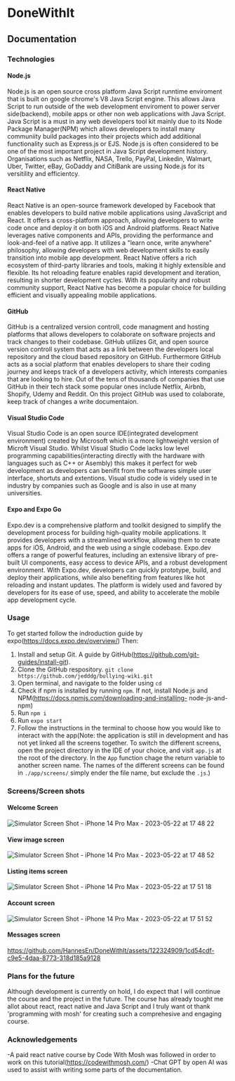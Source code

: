 # DoneWithIt

## Documentation

### Technologies
#### Node.js
Node.js is an open source cross platform Java Script runntime enviroment that is built on google chrome's V8 Java Script engine. This allows Java Script to run outside of the web development enviroment to power server side(backend), mobile apps or other non web applications with Java Script. Java Script is a must in any web developers tool kit mainly due to its Node Package Manager(NPM) which allows developers to install many communiity build packages into their projects which add additional functionality such as Express.js or EJS. Node.js is often considered to be one of the most important project in Java Script development history. Organisations such as Netflix, NASA, Trello, PayPal, Linkedin, Walmart, Uber, Twitter, eBay, GoDaddy and CitiBank are ussing Node.js for its versitility and efficientcy. 

#### React Native
React Native is an open-source framework developed by Facebook that enables developers to build native mobile applications using JavaScript and React. It offers a cross-platform approach, allowing developers to write code once and deploy it on both iOS and Android platforms. React Native leverages native components and APIs, providing the performance and look-and-feel of a native app. It utilizes a "learn once, write anywhere" philosophy, allowing developers with web development skills to easily transition into mobile app development. React Native offers a rich ecosystem of third-party libraries and tools, making it highly extensible and flexible. Its hot reloading feature enables rapid development and iteration, resulting in shorter development cycles. With its popularity and robust community support, React Native has become a popular choice for building efficient and visually appealing mobile applications.

#### GitHub
GitHub is a centralized version controll, code managment and hosting platforms that allows developers to colaborate on software projects and track changes to their codebase. GitHub utilizes Git, and open source version controll system that acts as a link between the developers local repository and the cloud based repository on GitHub. Furthermore GitHub acts as a social platform that enables developers to share their coding journey and keeps track of a developers activity, which interests companies that are looking to hire. Out of the tens of thousands of companies that use GitHub in their tech stack some popular ones include Netflix, Airbnb, Shopify, Udemy and Reddit.
On this project GitHub was used to colaborate, keep track of changes a write documentaion. 

#### Visual Studio Code
Visual Studio Code is an open source IDE(integrated development environment) created by Microsoft which is a more lightweight version of Microft Visual Studio. Whilst Visual Studio Code lacks low level programming capabilities(interacting directly with the hardware with languages such as C++ or Asembly) this makes it perfect for web development as developers can benifit from the softwares simple user interface, shortuts and extentions. Visual studio code is videly used in te industry by companies such as Google and is also in use at many universities.

#### Expo and Expo Go
Expo.dev is a comprehensive platform and toolkit designed to simplify the development process for building high-quality mobile applications. It provides developers with a streamlined workflow, allowing them to create apps for iOS, Android, and the web using a single codebase. Expo.dev offers a range of powerful features, including an extensive library of pre-built UI components, easy access to device APIs, and a robust development environment. With Expo.dev, developers can quickly prototype, build, and deploy their applications, while also benefiting from features like hot reloading and instant updates. The platform is widely used and favored by developers for its ease of use, speed, and ability to accelerate the mobile app development cycle.


### Usage
To get started follow the indroduction guide by expo(https://docs.expo.dev/overview/) Then:
  1. Install and setup Git. A guide by GitHub(https://github.com/git-guides/install-git).
  2. Clone the GitHub respository. ```` git clone https://github.com/jedddg/bullying-wiki.git ```` 
  3. Open terminal, and navigate to the folder using ````cd````
  4. Check if npm is installed by running ````npm````. If not, install Node.js and NPM(https://docs.npmjs.com/downloading-and-installing-     node-js-and-npm)
  5. Run ````npm i````
  6. Run ````expo start````
  7. Follow the instructions in the terminal to choose how you would like to interact with the app(Note: the application is still in development and        has not yet linked all the screens together. To switch the different screens, open the project directory in the IDE of your choice, and visit          ````app.js```` at the root of the directory. In the ````App```` function chage the return variable to another screen name. The names of the            different screens can be found in ````./app/screens/```` simply ender the file name, but exclude the ````.js````.)


### Screens/Screen shots
#### Welcome Screen
![Simulator Screen Shot - iPhone 14 Pro Max - 2023-05-22 at 17 48 22](https://github.com/HannesEn/DoneWithIt/assets/122324909/35157def-22e6-4aa3-8326-ab9f0df8101b)

#### View image screen
![Simulator Screen Shot - iPhone 14 Pro Max - 2023-05-22 at 17 48 52](https://github.com/HannesEn/DoneWithIt/assets/122324909/4c81c9f0-03df-4d2f-901e-a3d8851f7c01)

#### Listing items screen
![Simulator Screen Shot - iPhone 14 Pro Max - 2023-05-22 at 17 51 18](https://github.com/HannesEn/DoneWithIt/assets/122324909/05506161-d577-4a88-9e17-6c5817eef96e)

#### Account screen
![Simulator Screen Shot - iPhone 14 Pro Max - 2023-05-22 at 17 51 52](https://github.com/HannesEn/DoneWithIt/assets/122324909/d040a3f8-9b3e-4214-a75d-c13dae8d0cb9)

#### Messages screen
https://github.com/HannesEn/DoneWithIt/assets/122324909/1cd54cdf-c9e5-4daa-8773-318d185a9128

### Plans for the future
Although development is currently on hold, I do expect that I will continue the course and the project in the future. The course has already tought me allot about react, react native and Java Script and I truly want ot thank 'programming with mosh' for creating such a comprehesive and engaging course.


### Acknowledgements
-A paid react native course by Code With Mosh was followed in order to work on this tutorial(https://codewithmosh.com/)
-Chat GPT by open AI was used to assist with writing some parts of the documentation.
